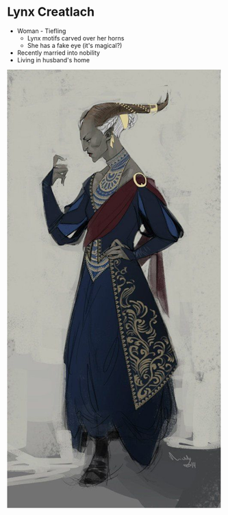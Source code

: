 # Lynx Creatlach

- Woman - Tiefling
  - Lynx motifs carved over her horns
  - She has a fake eye (it's magical?)
- Recently married into nobility
- Living in husband's home

![lynx](./images/Lynx_Creatlach.jpg)
